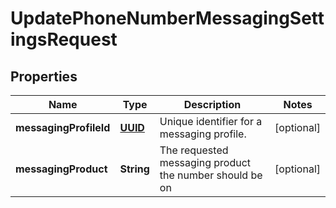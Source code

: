 # UpdatePhoneNumberMessagingSettingsRequest

## Properties
Name | Type | Description | Notes
------------ | ------------- | ------------- | -------------
**messagingProfileId** | [**UUID**](UUID.md) | Unique identifier for a messaging profile. |  [optional]
**messagingProduct** | **String** | The requested messaging product the number should be on |  [optional]
